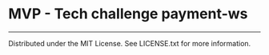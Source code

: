 # MVP - Tech challenge payment-ws


---

Distributed under the MIT License. See LICENSE.txt for more information.

